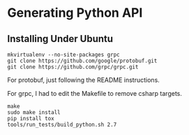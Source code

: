 Generating Python API
=====================

Installing Under Ubuntu
-----------------------

    mkvirtualenv --no-site-packages grpc
    git clone https://github.com/google/protobuf.git
    git clone https://github.com/grpc/grpc.git

For protobuf, just following the README instructions.

For grpc, I had to edit the Makefile to remove csharp targets.

    make
    sudo make install
    pip install tox
    tools/run_tests/build_python.sh 2.7


